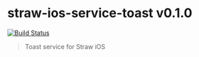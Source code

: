# straw-ios-service-toast v0.1.0

[![Build Status](https://travis-ci.org/strawjs/straw-ios-service-toast.svg)](https://travis-ci.org/strawjs/straw-ios-service-toast)

> Toast service for Straw iOS
